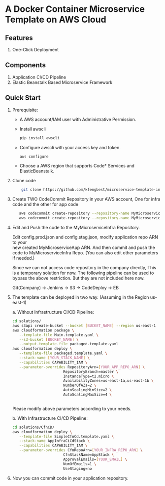 A Docker Container Microservice Template on AWS Cloud
=====================================================

Features
--------

1. One-Click Deployment

Components
----------

1. Application CI/CD Pipeline
2. Elastic Beanstalk Based Microservice Framework


Quick Start
-----------

1. Prerequisite:

    * A AWS account/IAM user with Administrative Permission.
    
    * Install awscli
        ```bash
        pip install awscli
        ```
    * Configure awscli with your access key and token.
        ```bash
        aws configure
        ```
    * Choose a AWS region that supports Code* Services and ElasticBeanstalk.
    
2. Clone code
    ```bash
        git clone https://github.com/kfengbest/microservice-template-infra.git
    ```
3. Create TWO CodeCommit Repository in your AWS account, One for infra code and the other for app code
    ```bash
       aws codecommit create-repository --repository-name MyMicroserviceInfra
       aws codecommit create-repository --repository-name MyMicroserviceApp
    ```
4. Edit and Push the code to the MyMicroserviceInfra Repository.

   Edit config.prod.json and config.stag.json, modify application repo ARN to your  
   new created MyMicroserviceApp ARN. And then commit and push the code to 
   MyMicroserviceInfra Repo. (You can also edit other parameters if needed.)

   Since we can not access code repository in the company directly, This is 
   a temporary solution for now. 
   The following pipeline can be used to bypass the above restriction. But they
   are not included here now. 
   
   Git(Company) -> Jenkins -> S3 -> CodeDeploy -> EB
    
5. The template can be deployed in two way. (Assuming in the Region us-east-1)

    a. Without Infrastructure CI/CD Pipeline:
    ```bash
    cd solutions/
    aws s3api create-bucket --bucket [BUCKET_NAME] --region us-east-1
    aws cloudformation package \
       --template-file Main.template.yaml \
       --s3-bucket [BUCKET_NAME] \
       --output-template-file packaged.template.yaml
    aws cloudformation deploy \
       --template-file packaged.template.yaml \
       --stack-name [YOUR_STACK_NAME] \
       --capabilities CAPABILITY_IAM \
       --parameter-overrides RepositoryArn=[YOUR_APP_REPO_ARN] \
                           RepositoryBranch=master \
                           InstanceType=t2.micro \
                           AvailabilityZones=us-east-1a,us-east-1b \
                           NumberOfAZs=2 \
                           AutoScalingMinSize=2 \
                           AutoScalingMaxSize=4 \
                  
    ```
    Please modify above parameters according to your needs.
    
    b. With Infrastructure CI/CD Pipeline:
    
    ```bash
    cd solutions/CfnCD/
    aws cloudformation deploy \
       --template-file SimpleCfnCd.template.yaml \
       --stack-name AppInfraCiCdStack \
       --capabilities CAPABILITY_IAM \
       --parameter-overrides CfnRepoArn=[YOUR_INFRA_REPO_ARN] \
                           CfnStackName=AppStack \
                           ApprovalEmails=[YOUR_EMAIL] \
                           NumOfEmails=1 \
                           UseStaging=no
    ```
    
 6. Now you can commit code in your application repository.
